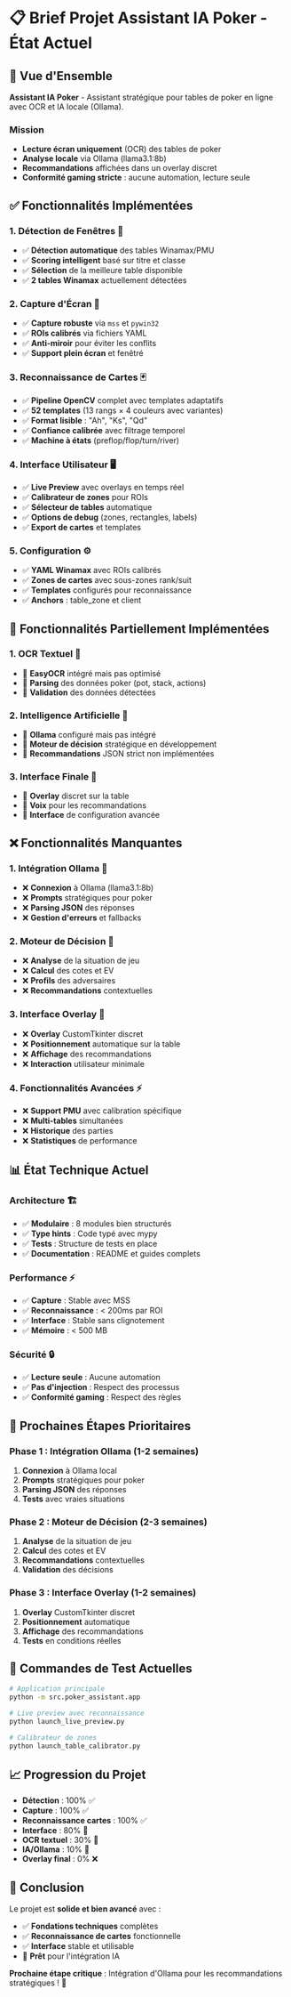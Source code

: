 # 📋 Brief Projet Assistant IA Poker - État Actuel

## 🎯 **Vue d'Ensemble**

**Assistant IA Poker** - Assistant stratégique pour tables de poker en ligne avec OCR et IA locale (Ollama).

### **Mission**
- **Lecture écran uniquement** (OCR) des tables de poker
- **Analyse locale** via Ollama (llama3.1:8b) 
- **Recommandations** affichées dans un overlay discret
- **Conformité gaming stricte** : aucune automation, lecture seule

## ✅ **Fonctionnalités Implémentées**

### **1. Détection de Fenêtres** 🎯
- ✅ **Détection automatique** des tables Winamax/PMU
- ✅ **Scoring intelligent** basé sur titre et classe
- ✅ **Sélection** de la meilleure table disponible
- ✅ **2 tables Winamax** actuellement détectées

### **2. Capture d'Écran** 📸
- ✅ **Capture robuste** via `mss` et `pywin32`
- ✅ **ROIs calibrés** via fichiers YAML
- ✅ **Anti-miroir** pour éviter les conflits
- ✅ **Support plein écran** et fenêtré

### **3. Reconnaissance de Cartes** 🃏
- ✅ **Pipeline OpenCV** complet avec templates adaptatifs
- ✅ **52 templates** (13 rangs × 4 couleurs avec variantes)
- ✅ **Format lisible** : "Ah", "Ks", "Qd"
- ✅ **Confiance calibrée** avec filtrage temporel
- ✅ **Machine à états** (preflop/flop/turn/river)

### **4. Interface Utilisateur** 🖥️
- ✅ **Live Preview** avec overlays en temps réel
- ✅ **Calibrateur de zones** pour ROIs
- ✅ **Sélecteur de tables** automatique
- ✅ **Options de debug** (zones, rectangles, labels)
- ✅ **Export de cartes** et templates

### **5. Configuration** ⚙️
- ✅ **YAML Winamax** avec ROIs calibrés
- ✅ **Zones de cartes** avec sous-zones rank/suit
- ✅ **Templates** configurés pour reconnaissance
- ✅ **Anchors** : table_zone et client

## 🚧 **Fonctionnalités Partiellement Implémentées**

### **1. OCR Textuel** 📝
- 🔄 **EasyOCR** intégré mais pas optimisé
- 🔄 **Parsing** des données poker (pot, stack, actions)
- 🔄 **Validation** des données détectées

### **2. Intelligence Artificielle** 🤖
- 🔄 **Ollama** configuré mais pas intégré
- 🔄 **Moteur de décision** stratégique en développement
- 🔄 **Recommandations** JSON strict non implémentées

### **3. Interface Finale** 🎨
- 🔄 **Overlay** discret sur la table
- 🔄 **Voix** pour les recommandations
- 🔄 **Interface** de configuration avancée

## ❌ **Fonctionnalités Manquantes**

### **1. Intégration Ollama** 🤖
- ❌ **Connexion** à Ollama (llama3.1:8b)
- ❌ **Prompts** stratégiques pour poker
- ❌ **Parsing JSON** des réponses
- ❌ **Gestion d'erreurs** et fallbacks

### **2. Moteur de Décision** 🧠
- ❌ **Analyse** de la situation de jeu
- ❌ **Calcul** des cotes et EV
- ❌ **Profils** des adversaires
- ❌ **Recommandations** contextuelles

### **3. Interface Overlay** 🎯
- ❌ **Overlay** CustomTkinter discret
- ❌ **Positionnement** automatique sur la table
- ❌ **Affichage** des recommandations
- ❌ **Interaction** utilisateur minimale

### **4. Fonctionnalités Avancées** ⚡
- ❌ **Support PMU** avec calibration spécifique
- ❌ **Multi-tables** simultanées
- ❌ **Historique** des parties
- ❌ **Statistiques** de performance

## 📊 **État Technique Actuel**

### **Architecture** 🏗️
- ✅ **Modulaire** : 8 modules bien structurés
- ✅ **Type hints** : Code typé avec mypy
- ✅ **Tests** : Structure de tests en place
- ✅ **Documentation** : README et guides complets

### **Performance** ⚡
- ✅ **Capture** : Stable avec MSS
- ✅ **Reconnaissance** : < 200ms par ROI
- ✅ **Interface** : Stable sans clignotement
- ✅ **Mémoire** : < 500 MB

### **Sécurité** 🔒
- ✅ **Lecture seule** : Aucune automation
- ✅ **Pas d'injection** : Respect des processus
- ✅ **Conformité gaming** : Respect des règles

## 🚀 **Prochaines Étapes Prioritaires**

### **Phase 1 : Intégration Ollama** (1-2 semaines)
1. **Connexion** à Ollama local
2. **Prompts** stratégiques pour poker
3. **Parsing JSON** des réponses
4. **Tests** avec vraies situations

### **Phase 2 : Moteur de Décision** (2-3 semaines)
1. **Analyse** de la situation de jeu
2. **Calcul** des cotes et EV
3. **Recommandations** contextuelles
4. **Validation** des décisions

### **Phase 3 : Interface Overlay** (1-2 semaines)
1. **Overlay** CustomTkinter discret
2. **Positionnement** automatique
3. **Affichage** des recommandations
4. **Tests** en conditions réelles

## 🎯 **Commandes de Test Actuelles**

```bash
# Application principale
python -m src.poker_assistant.app

# Live preview avec reconnaissance
python launch_live_preview.py

# Calibrateur de zones
python launch_table_calibrator.py
```

## 📈 **Progression du Projet**

- **Détection** : 100% ✅
- **Capture** : 100% ✅
- **Reconnaissance cartes** : 100% ✅
- **Interface** : 80% 🔄
- **OCR textuel** : 30% 🔄
- **IA/Ollama** : 10% 🔄
- **Overlay final** : 0% ❌

## 🎉 **Conclusion**

Le projet est **solide et bien avancé** avec :
- ✅ **Fondations techniques** complètes
- ✅ **Reconnaissance de cartes** fonctionnelle
- ✅ **Interface** stable et utilisable
- 🔄 **Prêt** pour l'intégration IA

**Prochaine étape critique** : Intégration d'Ollama pour les recommandations stratégiques ! 🚀

